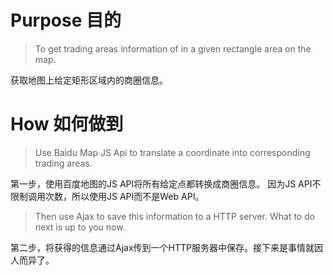 Purpose 目的
=======

> To get trading areas information of in a given rectangle area on the map.

获取地图上给定矩形区域内的商圈信息。

How 如何做到
===

> Use Baidu Map JS Api to translate a coordinate into corresponding trading areas.   

第一步，使用百度地图的JS API将所有给定点都转换成商圈信息。
因为JS API不限制调用次数，所以使用JS API而不是Web API。

> Then use Ajax to save this information to a HTTP server. What to do next is up to you now.

第二步，将获得的信息通过Ajax传到一个HTTP服务器中保存。接下来是事情就因人而异了。

